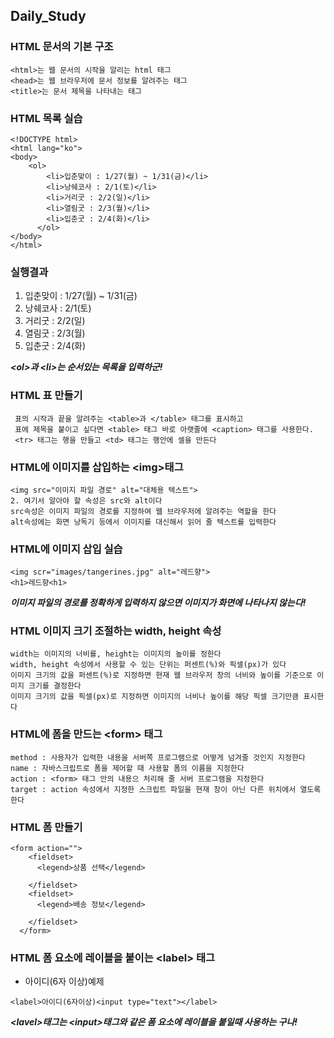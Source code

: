 ## Daily_Study

### HTML 문서의 기본 구조
 ```
 <html>는 웹 문서의 시작을 알리는 html 태그
 <head>는 웹 브라우저에 문서 정보를 알려주는 태그
 <title>는 문서 제목을 나타내는 태그
 ```
 
### HTML 목록 실습
```
<!DOCTYPE html>
<html lang="ko">
<body>
    <ol>
        <li>입춘맞이 : 1/27(월) ~ 1/31(금)</li>
        <li>낭쉐코사 : 2/1(토)</li>
        <li>거리굿 : 2/2(일)</li>
        <li>열림굿 : 2/3(월)</li>
        <li>입춘굿 : 2/4(화)</li>
      </ol>
</body>
</html>
```

### 실행결과

<!DOCTYPE html>
<html lang="ko">
<body>
    <ol>
        <li>입춘맞이 : 1/27(월) ~ 1/31(금)</li>
        <li>낭쉐코사 : 2/1(토)</li>
        <li>거리굿 : 2/2(일)</li>
        <li>열림굿 : 2/3(월)</li>
        <li>입춘굿 : 2/4(화)</li>
      </ol>
</body>
</html>

***&lt;ol&gt;과 &lt;li&gt;는 순서있는 목록을 입력하군!***

### HTML 표 만들기
```
 표의 시작과 끝을 알려주는 <table>과 </table> 태그를 표시하고
 표에 제목을 붙이고 싶다면 <table> 태그 바로 아랫줄에 <caption> 태그를 사용한다.
 <tr> 태그는 행을 만들고 <td> 태그는 행안에 셀을 만든다
```



### HTML에 이미지를 삽입하는 &lt;img&gt;태그
```
<img src="이미지 파일 경로" alt="대체용 텍스트">
2. 여기서 알아야 할 속성은 src와 alt이다
src속성은 이미지 파일의 경로를 지정하여 웹 브라우저에 알려주는 역할을 한다
alt속성에는 화면 낭독기 등에서 이미지를 대신해서 읽어 줄 텍스트를 입력한다
```

### HTML에 이미지 삽입 실습
```
<img scr="images/tangerines.jpg" alt="레드향">
<h1>레드향<h1>
```

***이미지 파일의 경로를 정확하게 입력하지 않으면 이미지가 화면에 나타나지 않는다!***

### HTML 이미지 크기 조절하는 width, height 속성
```
width는 이미지의 너비를, height는 이미지의 높이를 정한다
width, height 속성에서 사용할 수 있는 단위는 퍼센트(%)와 픽셀(px)가 있다
이미지 크기의 값을 퍼센트(%)로 지정하면 현재 웹 브라우저 창의 너비와 높이를 기준으로 이미지 크기를 결정한다
이미지 크기의 값을 픽셀(px)로 지정하면 이미지의 너비나 높이를 해당 픽셀 크기만큼 표시한다
```

### HTML에 폼을 만드는 &lt;form&gt; 태그
```
method : 사용자가 입력한 내용을 서버쪽 프로그램으로 어떻게 넘겨줄 것인지 지정한다
name : 자바스크립트로 폼을 제어할 때 사용할 폼의 이름을 지정한다
action : <form> 태그 안의 내용으 처리해 줄 서버 프로그램을 지정한다
target : action 속성에서 지정한 스크립트 파일을 현재 창이 아닌 다른 위치에서 열도록 한다
```

### HTML 폼 만들기
```
<form action="">
    <fieldset>
      <legend>상품 선택</legend>
      
    </fieldset>
    <fieldset>
      <legend>배송 정보</legend>
      
    </fieldset>      
  </form>
```

### HTML 폼 요소에 레이블을 붙이는 &lt;label&gt; 태그
- 아이디(6자 이상)예제
```
<label>아이디(6자이상)<input type="text"></label>
```

***&lt;lavel&gt;태그는 &lt;input&gt;태그와 같은 폼 요소에 레이블을 붙일때 사용하는 구나!***
